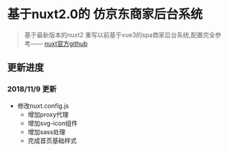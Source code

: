 # 基于nuxt2.0的 仿京东商家后台系统
> 基于最新版本的nuxt2 重写以前基于vue3的spa商家后台系统,配置完全参考—— [nuxt官方github](https://github.com/nuxt/nuxt.js/tree/dev/examples)
## 更新进度

### 2018/11/9 更新
- 修改nuxt.config.js
   - 增加proxy代理
   - 增加svg-icon组件
   - 增加sass处理
   - 完成首页基础样式